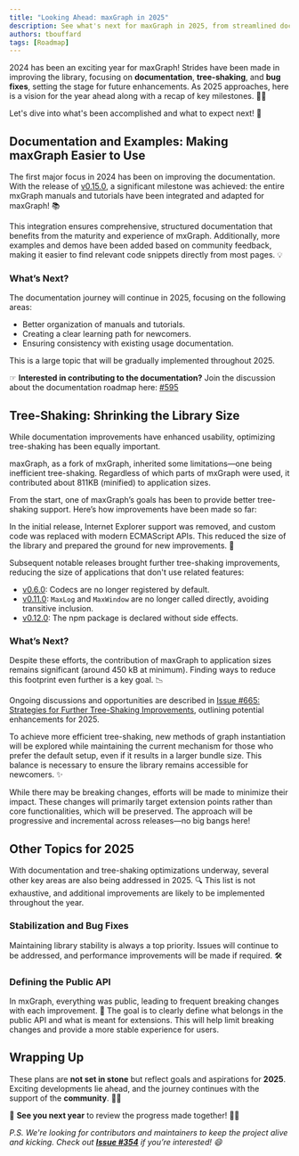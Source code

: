 ```yaml
---
title: "Looking Ahead: maxGraph in 2025"
description: See what's next for maxGraph in 2025, from streamlined documentation to tree-shaking enhancements and API stabilization
authors: tbouffard
tags: [Roadmap]
---
```


2024 has been an exciting year for maxGraph! Strides have been made in improving the library, focusing on **documentation**, **tree-shaking**, and **bug fixes**, setting the stage for future enhancements. As 2025 approaches, here is a vision for the year ahead along with a recap of key milestones. 🚀✨

Let's dive into what's been accomplished and what to expect next! 🎯


<!-- truncate -->


## Documentation and Examples: Making maxGraph Easier to Use

The first major focus in 2024 has been on improving the documentation. With the release of [v0.15.0](https://github.com/maxGraph/maxGraph/releases/tag/v0.15.0), a significant milestone was achieved: the entire mxGraph manuals and tutorials have been integrated and adapted for maxGraph! 📚

This integration ensures comprehensive, structured documentation that benefits from the maturity and experience of mxGraph. Additionally, more examples and demos have been added based on community feedback, making it easier to find relevant code snippets directly from most pages. 💡

### What’s Next?

The documentation journey will continue in 2025, focusing on the following areas:

- Better organization of manuals and tutorials.
- Creating a clear learning path for newcomers.
- Ensuring consistency with existing usage documentation.

This is a large topic that will be gradually implemented throughout 2025.

☞ **Interested in contributing to the documentation?** Join the discussion about the documentation roadmap here: [#595](https://github.com/maxGraph/maxGraph/discussions/595)


## Tree-Shaking: Shrinking the Library Size

While documentation improvements have enhanced usability, optimizing tree-shaking has been equally important. 

maxGraph, as a fork of mxGraph, inherited some limitations—one being inefficient tree-shaking. Regardless of which parts of mxGraph were used, it contributed about 811KB (minified) to application sizes.

From the start, one of maxGraph’s goals has been to provide better tree-shaking support. Here’s how improvements have been made so far:

In the initial release, Internet Explorer support was removed, and custom code was replaced with modern ECMAScript APIs. This reduced the size of the library and prepared the ground for new improvements. 🔧

Subsequent notable releases brought further tree-shaking improvements, reducing the size of applications that don't use related features:

- [v0.6.0](https://github.com/maxGraph/maxGraph/releases/tag/v0.6.0): Codecs are no longer registered by default.
- [v0.11.0](https://github.com/maxGraph/maxGraph/releases/tag/v0.11.0): `MaxLog` and `MaxWindow` are no longer called directly, avoiding transitive inclusion.
- [v0.12.0](https://github.com/maxGraph/maxGraph/releases/tag/v0.12.0): The npm package is declared without side effects.

### What’s Next?

Despite these efforts, the contribution of maxGraph to application sizes remains significant (around 450 kB at minimum). Finding ways to reduce this footprint even further is a key goal. 📉

Ongoing discussions and opportunities are described in [Issue #665: Strategies for Further Tree-Shaking Improvements](https://github.com/maxGraph/maxGraph/issues/665), outlining potential enhancements for 2025.

To achieve more efficient tree-shaking, new methods of graph instantiation will be explored while maintaining the current mechanism for those who prefer the default setup, even if it results in a larger bundle size. This balance is necessary to ensure the library remains accessible for newcomers. ✨

While there may be breaking changes, efforts will be made to minimize their impact. These changes will primarily target extension points rather than core functionalities, which will be preserved. The approach will be progressive and incremental across releases—no big bangs here!


## Other Topics for 2025

With documentation and tree-shaking optimizations underway, several other key areas are also being addressed in 2025. 🔍 This list is not exhaustive, and additional improvements are likely to be implemented throughout the year.

### Stabilization and Bug Fixes

Maintaining library stability is always a top priority. Issues will continue to be addressed, and performance improvements will be made if required. 🛠️

### Defining the Public API

In mxGraph, everything was public, leading to frequent breaking changes with each improvement. 🔄 The goal is to clearly define what belongs in the public API and what is meant for extensions. This will help limit breaking changes and provide a more stable experience for users.


## Wrapping Up

These plans are **not set in stone** but reflect goals and aspirations for **2025**. Exciting developments lie ahead, and the journey continues with the support of the **community**. 🌟✨

👋 **See you next year** to review the progress made together! 🎉🚀

*P.S. We're looking for contributors and maintainers to keep the project alive and kicking. Check out ****[Issue #354](https://github.com/maxGraph/maxGraph/issues/354)**** if you’re interested! 😄*

